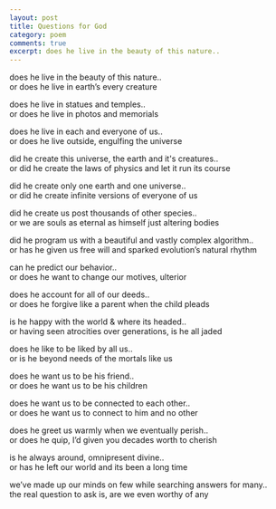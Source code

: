 ```yaml
---
layout: post
title: Questions for God
category: poem
comments: true
excerpt: does he live in the beauty of this nature..        
---
```


does he live in the beauty of this nature..  
or does he live in earth’s every creature

does he live in statues and temples..  
or does he live in photos and memorials

does he live in each and everyone of us..   
or does he live outside, engulfing the universe 

did he create this universe, the earth and it's creatures..  
or did he create the laws of physics and let it run its course

did he create only one earth and one universe..  
or did he create infinite versions of everyone of us 

did he create us post thousands of other species..  
or we are souls as eternal as himself just altering bodies

did he program us with a beautiful and vastly complex algorithm..  
or has he given us free will and sparked evolution’s natural rhythm

can he predict our behavior..  
or does he want to change our motives, ulterior

does he account for all of our deeds..  
or does he forgive like a parent when the child pleads

is he happy with the world & where its headed..  
or having seen atrocities over generations, is he all jaded

does he like to be liked by all us..  
or is he beyond needs of the mortals like us

does he want us to be his friend..  
or does he want us to be his children

does he want us to be connected to each other..  
or does he want us to connect to him and no other

does he greet us warmly when we eventually perish..  
or does he quip, I’d given you decades worth to cherish

is he always around, omnipresent divine..  
or has he left our world and its been a long time

we’ve made up our minds on few while searching answers for many..  
the real question to ask is, are we even worthy of any